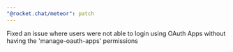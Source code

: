 ```yaml
---
"@rocket.chat/meteor": patch
---
```


Fixed an issue where users were not able to login using OAuth Apps without having the 'manage-oauth-apps' permissions
